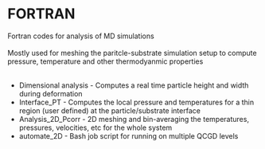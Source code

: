 # FORTRAN
Fortran codes for analysis of MD simulations<br />
<br />
Mostly used for meshing the paritcle-substrate simulation setup to compute pressure, temperature and other thermodyanmic properties<br />
<br />
- Dimensional analysis - Computes a real time particle height and width during deformation <br />
- Interface_PT - Computes the local pressure and temperatures for a thin region (user defined) at the particle/substrate interface<br />
- Analysis_2D_Pcorr - 2D meshing and bin-averaging the temperatures, pressures, velocities, etc for the whole system<br />
- automate_2D - Bash job script for running on multiple QCGD levels
